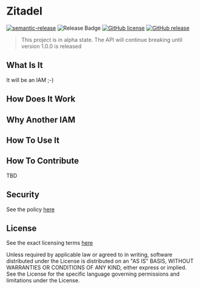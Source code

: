 # Zitadel

[![semantic-release](https://img.shields.io/badge/%20%20%F0%9F%93%A6%F0%9F%9A%80-semantic--release-e10079.svg)](https://github.com/semantic-release/semantic-release)
![Release Badge](https://github.com/caos/zitadel/workflows/Test,%20Build,%20Release/badge.svg)
[![GitHub license](https://img.shields.io/github/license/caos/zitadel)](https://github.com/caos/zitadel/blob/master/LICENSE)
[![GitHub release](https://img.shields.io/github/release/caos/zitadel)](https://gitHub.com/caos/zitadel/releases/)

> This project is in alpha state. The API will continue breaking until version 1.0.0 is released

## What Is It

It will be an IAM ;-)

## How Does It Work

## Why Another IAM

## How To Use It

## How To Contribute

TBD

## Security

See the policy [here](./SECURITY.md)

## License

See the exact licensing terms [here](./LICENSE)

Unless required by applicable law or agreed to in writing, software distributed under the License is distributed on an "AS IS" BASIS, WITHOUT WARRANTIES OR CONDITIONS OF ANY KIND, either express or implied. See the License for the specific language governing permissions and limitations under the License.

